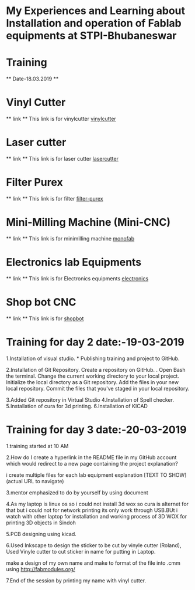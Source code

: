 # My Experiences and Learning about      Installation and operation of Fablab equipments  at STPI-Bhubaneswar


# Training 
** Date-18.03.2019 ** 

# Vinyl Cutter
** link **
This link is for vinylcutter
[vinylcutter](/vinylcutter.md)

# Laser cutter 
** link **
This link is for laser cutter
[lasercutter](/lasercutter.md)

# Filter Purex 
** link **
This link is for filter
 [filter-purex](/filterpurex.md)

# Mini-Milling Machine (Mini-CNC)
** link **
This link is for minimilling machine
 [monofab](/monofab.md)

# Electronics lab Equipments 
** link **
This link is for Electronics equipments
[electronics](/electronics.md)

# Shop bot CNC 
** link **
This link is for [shopbot](/shopbot.md)


 # Training for day 2 date:-19-03-2019

1.Installation of visual studio.
    * Publishing training and project to GitHub.
    
2.Installation of Git Repository.
    Create a  repository on GitHub. .
    Open  Bash the terminal.
    Change the current working directory to your local project.
    Initialize the local directory as a Git repository. 
    Add the files in your new local repository. 
    Commit the files that you've staged in your local repository.

  3.Added  Git  repository in Virtual Studio
  4.Installation of Spell checker.
  5.Installation of cura for 3d printing.
  6.Installation of KICAD 

# Training for day 3 date:-20-03-2019

1.training started at 10 AM

2.How do I create a hyperlink in the README file in my GitHub account which would redirect to a new page containing the project explanation?

i create multiple files for each lab equipment explanation 
[TEXT TO SHOW](actual URL to navigate)

3.mentor emphasized to do by yourself by using document

4.As my laptop is linux os so i could not install 3d wox so cura is alternet for that but i could not for network printing its only work through USB.BUt i watch with other laptop for installation and working process of 3D WOX for printing 3D objects in Sindoh

5.PCB designing using kicad.

6.Used Inkscape to design the sticker to be cut by vinyle cutter (Roland), Used Vinyle cutter to cut sticker in name for putting in Laptop.

make a design of my own name and make to format of the file into .cmm using http://fabmodules.org/

7.End of the session by printing my name with vinyl cutter.

